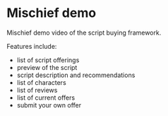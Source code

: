 # Mischief demo
Mischief demo video of the script buying framework.

Features include:
- list of script offerings
- preview of the script
- script description and recommendations
- list of characters
- list of reviews
- list of current offers
- submit your own offer
